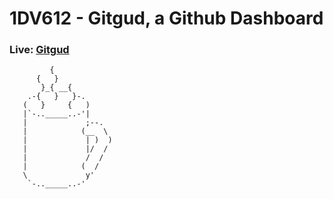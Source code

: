 # 1DV612 - Gitgud, a Github Dashboard

### Live: [Gitgud](http://gitgud.nu)

```
         {
      {   }
       }_{ __{
    .-{   }   }-.
   (   }     {   )
   |`-.._____..-'|
   |             ;--.
   |            (__  \
   |             | )  )
   |             |/  /
   |             /  /
   |            (  /
   \             y'
    `-.._____..-'
```